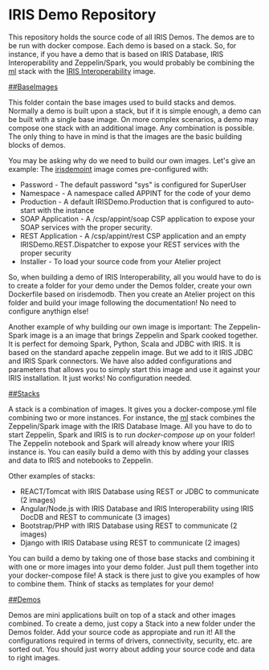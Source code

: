 # IRIS Demo Repository

This repository holds the source code of all IRIS Demos. The demos are to be run with docker compose. Each demo is based on a stack. So, for instance, if you have a demo that is based on IRIS Database, IRIS Interoperability and Zeppelin/Spark, you would probably be combining the [ml](./Stacks/ml/) stack with the [IRIS Interoperability](./BaseImages/irisdemoint/) image.

[##BaseImages](./BaseImages)

This folder contain the base images used to build stacks and demos. Normally a demo is built upon a stack, but if it is simple enough, a demo can be built with a single base image. On more complex scenarios, a demo may compose one stack with an additional image. Any combination is possible. The only thing to have in mind is that the images are the basic building blocks of demos.

You may be asking why do we need to build our own images. Let's give an example: The [irisdemoint](./BaseImages/irisdemodb/) image comes pre-configured with:
* Password - The default password "sys" is configured for SuperUser
* Namespace - A namespace called APPINT for the code of your demo
* Production - A default IRISDemo.Production that is configured to auto-start with the instance
* SOAP Application - A /csp/appint/soap CSP application to expose your SOAP services with the proper security.
* REST Application - A /csp/appint/rest CSP application and an empty IRISDemo.REST.Dispatcher to expose your REST services with the proper security
* Installer - To load your source code from your Atelier project

So, when building a demo of IRIS Interoperability, all you would have to do is to create a folder for your demo under the Demos folder, create your own Dockerfile based on irisdemodb. Then you create an Atelier project on this folder and build your image following the documentation! No need to configure anythign else!

Another example of why building our own image is important: The Zeppelin-Spark image is a an image that brings Zeppelin and Spark cooked together. It is perfect for demoing Spark, Python, Scala and JDBC with IRIS. It is based on the standard apache zeppelin image. But we add to it IRIS JDBC and IRIS Spark connectors. We have also added configurations and parameters that allows you to simply start this image and use it against your IRIS installation. It just works! No configuration needed.

[##Stacks](./Stacks)

A stack is a combination of images. It gives you a docker-compose.yml file combining two or more instances. For instance, the [ml](./Stacks/ml/) stack combines the Zeppelin/Spark image with the IRIS Database Image. All you have to do to start Zeppelin, Spark and IRIS is to run *docker-compose up* on your folder! The Zeppelin notebook and Spark will already know where your IRIS instance is. You can easily build a demo with this by adding your classes and data to IRIS and notebooks to Zeppelin. 

Other examples of stacks:
* REACT/Tomcat with IRIS Database using REST or JDBC to communicate (2 images)
* Angular/Node.js with IRIS Database and IRIS Interoperability using IRIS DocDB and REST to communicate (3 images)
* Bootstrap/PHP with IRIS Database using REST to communicate (2 images)
* Django with IRIS Database using REST to communicate (2 images)

You can build a demo by taking one of those base stacks and combining it with one or more  images into your demo folder. Just pull them together into your docker-compose file! A stack is there just to give you examples of how to combine them. Think of stacks as templates for your demo!

[##Demos](./Demos)

Demos are mini applications built on top of a stack and other images combined. To create a demo, just copy a Stack into a new folder under the Demos folder. Add your source code as appropiate and run it! All the configurations required in terms of drivers, connectivity, security, etc. are sorted out. You should just worry about adding your source code and data to right images.
